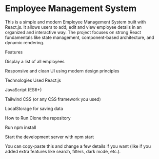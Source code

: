 # Employee Management System
This is a simple and modern Employee Management System built with React.js. It allows users to add, edit and view employee details in an organized and interactive way. The project focuses on strong React fundamentals like state management, component-based architecture, and dynamic rendering.

Features

Display a list of all employees

Responsive and clean UI using modern design principles

Technologies Used
React.js

JavaScript (ES6+)

Tailwind CSS (or any CSS framework you used)

LocalStorage for saving data 

How to Run
Clone the repository

Run npm install

Start the development server with npm start

You can copy-paste this and change a few details if you want (like if you added extra features like search, filters, dark mode, etc.).


 
